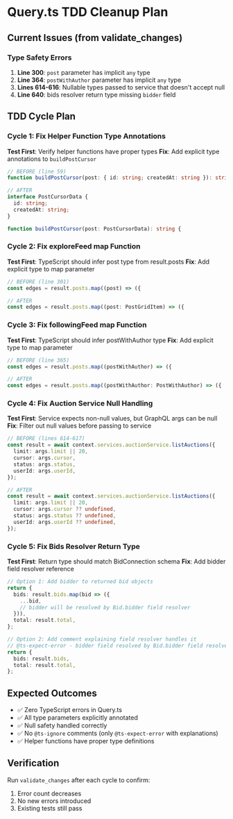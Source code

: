 # Query.ts TDD Cleanup Plan

## Current Issues (from validate_changes)

### Type Safety Errors
1. **Line 300**: `post` parameter has implicit `any` type
2. **Line 364**: `postWithAuthor` parameter has implicit `any` type
3. **Lines 614-616**: Nullable types passed to service that doesn't accept null
4. **Line 640**: bids resolver return type missing `bidder` field

## TDD Cycle Plan

### Cycle 1: Fix Helper Function Type Annotations
**Test First**: Verify helper functions have proper types
**Fix**: Add explicit type annotations to `buildPostCursor`

```typescript
// BEFORE (line 59)
function buildPostCursor(post: { id: string; createdAt: string }): string {

// AFTER
interface PostCursorData {
  id: string;
  createdAt: string;
}

function buildPostCursor(post: PostCursorData): string {
```

### Cycle 2: Fix exploreFeed map Function
**Test First**: TypeScript should infer post type from result.posts
**Fix**: Add explicit type to map parameter

```typescript
// BEFORE (line 301)
const edges = result.posts.map((post) => ({

// AFTER
const edges = result.posts.map((post: PostGridItem) => ({
```

### Cycle 3: Fix followingFeed map Function
**Test First**: TypeScript should infer postWithAuthor type
**Fix**: Add explicit type to map parameter

```typescript
// BEFORE (line 365)
const edges = result.posts.map((postWithAuthor) => ({

// AFTER
const edges = result.posts.map((postWithAuthor: PostWithAuthor) => ({
```

### Cycle 4: Fix Auction Service Null Handling
**Test First**: Service expects non-null values, but GraphQL args can be null
**Fix**: Filter out null values before passing to service

```typescript
// BEFORE (lines 614-617)
const result = await context.services.auctionService.listAuctions({
  limit: args.limit || 20,
  cursor: args.cursor,
  status: args.status,
  userId: args.userId,
});

// AFTER
const result = await context.services.auctionService.listAuctions({
  limit: args.limit || 20,
  cursor: args.cursor ?? undefined,
  status: args.status ?? undefined,
  userId: args.userId ?? undefined,
});
```

### Cycle 5: Fix Bids Resolver Return Type
**Test First**: Return type should match BidConnection schema
**Fix**: Add bidder field resolver reference

```typescript
// Option 1: Add bidder to returned bid objects
return {
  bids: result.bids.map(bid => ({
    ...bid,
    // bidder will be resolved by Bid.bidder field resolver
  })),
  total: result.total,
};

// Option 2: Add comment explaining field resolver handles it
// @ts-expect-error - bidder field resolved by Bid.bidder field resolver
return {
  bids: result.bids,
  total: result.total,
};
```

## Expected Outcomes

- ✅ Zero TypeScript errors in Query.ts
- ✅ All type parameters explicitly annotated
- ✅ Null safety handled correctly
- ✅ No `@ts-ignore` comments (only `@ts-expect-error` with explanations)
- ✅ Helper functions have proper type definitions

## Verification

Run `validate_changes` after each cycle to confirm:
1. Error count decreases
2. No new errors introduced
3. Existing tests still pass
